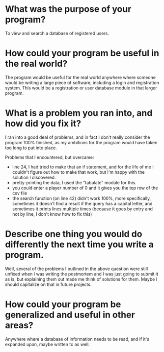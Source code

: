 # What was the purpose of your program?

To view and search a database of registered users. 

# How could your program be useful in the real world?

The program would be useful for the real world anywhere where someone would be writing a large piece of software, including a login and registration system. This would be a registration or user database module in that larger program. 

# What is a problem you ran into, and how did you fix it?

I ran into a good deal of problems, and in fact I don't really consider the program 100% finished, as my ambitions for the program would have taken too long to put into place. 

Problems that I encountered, but overcame: 
 - line 24, I had tried to make that an if statement, and for the life of me I couldn't figure out how to make that work, but I'm happy with the solution I discovered. 
 - pretty-printing the data, I used the "tabulate" module for this. 
 - you could enter a player number of 0 and it gives you the top row of the csv file
 - the search function (on line 42) didn't work 100%, more specifically, sometimes it doesn't find a result if the query has a capital letter, and sometimes it prints lines multiple times (because it goes by entry and not by line, I don't know how to fix this)

# Describe one thing you would do differently the next time you write a program.

Well, several of the problems I outlined in the above question were still unfixed when I was writing the postmortem and I was just going to submit it as is, but explaining them out made me think of solutions for them. Maybe I should capitalize on that in future projects. 

# How could your program be generalized and useful in other areas? 

Anywhere where a database of information needs to be read, and if it's expanded upon, maybe written to as well. 
